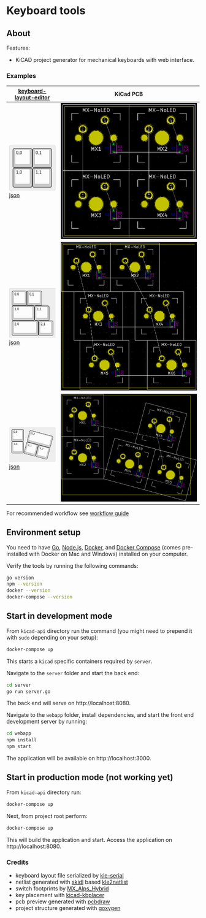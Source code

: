 # Keyboard tools

## About
Features:
 - KiCAD project generator for mechanical keyboards with web interface.

### Examples
[keyboard-layout-editor](www.keyboard-layout-editor.com) | KiCad PCB
--- | ---
![2x2](examples/key-placement/2x2.png)<br />[json](examples/key-placement/2x2.json) | ![2x2-pcb](examples/key-placement/2x2-pcb.png)
![3x2-sizes](examples/key-placement/3x2-sizes.png)<br />[json](examples/key-placement/3x2-sizes.json) | ![3x2-pcb](examples/key-placement/3x2-sizes-pcb.png)
![2x3-rotations](examples/key-placement/2x3-rotations.png)<br />[json](examples/key-placement/2x3-rotations.json) | ![2x3-rotations-pcb](examples/key-placement/2x3-rotations-pcb.png)

For recommended workflow see [workflow guide](examples/workflow/README.md)

## Environment setup

You need to have [Go](https://golang.org/),
[Node.js](https://nodejs.org/),
[Docker](https://www.docker.com/), and
[Docker Compose](https://docs.docker.com/compose/)
(comes pre-installed with Docker on Mac and Windows)
installed on your computer.

Verify the tools by running the following commands:

```sh
go version
npm --version
docker --version
docker-compose --version
```

## Start in development mode

From `kicad-api` directory run the command (you might
need to prepend it with `sudo` depending on your setup):

```sh
docker-compose up
```
This starts a `kicad` specific containers required by `server`.

Navigate to the `server` folder and start the back end:

```sh
cd server
go run server.go
```
The back end will serve on http://localhost:8080.

Navigate to the `webapp` folder, install dependencies,
and start the front end development server by running:

```sh
cd webapp
npm install
npm start
```
The application will be available on http://localhost:3000.

## Start in production mode (not working yet)

From `kicad-api` directory run:
```sh
docker-compose up
```

Next, from project root perform:
```sh
docker-compose up
```
This will build the application and start.
Access the application on http://localhost:8080.

### Credits
- keyboard layout file serialized by [kle-serial](https://github.com/ijprest/kle-serial)
- netlist generated with [skidl](https://github.com/xesscorp/skidl) based [kle2netlist](https://github.com/adamws/kle2netlist)
- switch footprints by [MX_Alps_Hybrid](https://github.com/ai03-2725/MX_Alps_Hybrid)
- key placement with [kicad-kbplacer](https://github.com/adamws/kicad-kbplacer)
- pcb preview generated with [pcbdraw](https://github.com/yaqwsx/PcbDraw)
- project structure generated with [goxygen](https://github.com/Shpota/goxygen)

